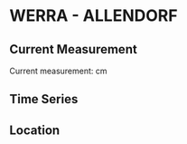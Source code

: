 # WERRA - ALLENDORF

## Current Measurement

Current measurement: <Value topic="rivers/pegel-online/WERRA/ALLENDORF/measurementValue"/> cm

## Time Series

<TimeSeries topic="rivers/pegel-online/WERRA/ALLENDORF/measurementValue" period="week" />

## Location

<WorldMap>
  <Marker lat="51.276766699337465" lon="9.966470842701382" labelTopic="rivers/pegel-online/WERRA/ALLENDORF/measurementValue" />
</WorldMap>
